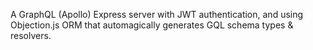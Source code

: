 A GraphQL (Apollo) Express server with JWT authentication, and using Objection.js ORM that automagically generates GQL schema types & resolvers.

